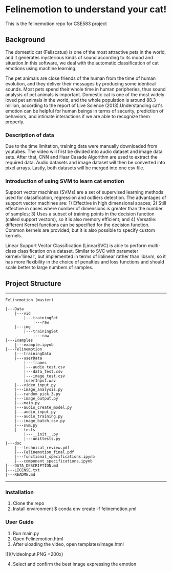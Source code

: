 # Felinemotion to understand your cat!
This is the felinemotion repo for CSE583 project


## Background
The domestic cat (Feliscatus) is one of the most attractive pets in the world, and it generates mysterious kinds of sound according to its mood and situation.In this software, we deal with the automatic classification of cat emotions using machine learning.

The pet animals are close friends of the human from the time of human evolution, and they deliver their messages by producing some identical sounds. Most pets spend their whole time in human peripheries, thus sound analysis of pet animals is important. Domestic cat is one of the most widely loved pet animals in the world, and the whole population is around 88.3 million, according to the report of Live Science (2013).Understanding cat's emotion can be helpful for human beings in terms of security, prediction of behaviors, and intimate interactions if we are able to recognize them properly.

### Description of data
Due to the time limitation, training data were manually downloaded from youtubes. The video will first be divided into audio dataset and image data sets. After that, CNN and Haar Casade Algorithm are used to extract the required data. Audio datasets and image dataset will then be converted into pixel arrays. Lastly, both datasets will be merged into one csv file.

### Introduction of using SVM to learn cat emotion
Support vector machines (SVMs) are a set of supervised learning methods used for classification, regression and outliers detection. The advantages of support vector machines are: 1) Effective in high dimensional spaces; 2) Still effective in cases where number of dimensions is greater than the number of samples; 3) Uses a subset of training points in the decision function (called support vectors), so it is also memory efficient; and 4) Versatile: different Kernel functions can be specified for the decision function. Common kernels are provided, but it is also possible to specify custom kernels.

Linear Support Vector Classification (LinearSVC) is able to perform multi-class classification on a dataset. Similar to SVC with parameter kernel=’linear’, but implemented in terms of liblinear rather than libsvm, so it has more flexibility in the choice of penalties and loss functions and should scale better to large numbers of samples.


## Project Structure

----
```
Felinemotion (master)  

|---Data
    |---vid
        |---trainingSet
            |---raw
    |---img
        |---trainingSet
            |---raw
|---Examples  
    |---example.ipynb  
|---Felinemotion 
    |---trainingData
    |---userData
        |---frames
        |---audio_test.csv
        |---data_test.csv
        |---image_test.csv
        |userInput.wav
    |---video_input.py
    |---image_analysis.py
    |---random_pick_3.py
    |---image_output.py
    |---main.py  
    |---audio_create_model.py
    |---audio_input.py
    |---audio_training.py
    |---image_batch_csv.py
    |---svm.py
    |---tests
        |---__init__.py
        |---unittests.py
|---doc
    |---technical_review.pdf
    |---Felinemotion_final.pdf
    |---functional_specifications.ipynb
    |---component_specifications.ipynb
|---DATA_DESCRIPTION.md  
|---LICENSE.txt  
|---README.md   

```
----

### Installation
1. Clone the repo
2. Install environment $ conda env create -f felinemotion.yml

### User Guide
1. Run main.py
2. Open Felinemotion.html
3. After uloading the video, open templates/image.html

![](/videoInput.PNG =200x)

4. Select and confirm the best image expressing the emotion
